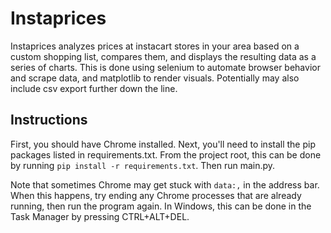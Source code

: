 # Instaprices

Instaprices analyzes prices at instacart stores in your area based on a custom shopping list, compares them, and displays the resulting data as a series of charts. This is done using selenium to automate browser behavior and scrape data, and matplotlib to render visuals. Potentially may also include csv export further down the line.

## Instructions
First, you should have Chrome installed. Next, you'll need to install the pip packages listed in requirements.txt. From the project root, this can be done by running `pip install -r requirements.txt`. Then run main.py. 

Note that sometimes Chrome may get stuck with `data:,` in the address bar. When this happens, try ending any Chrome processes that are already running, then run the program again. In Windows, this can be done in the Task Manager by pressing CTRL+ALT+DEL.